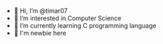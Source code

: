 - 👋 Hi, I’m @timar07
- 👀 I’m interested in Computer Science
- 🌱 I’m currently learning C programming language
- 🐥 I'm newbie here

<!---
timar07/timar07 is a ✨ special ✨ repository because its `README.md` (this file) appears on your GitHub profile.
You can click the Preview link to take a look at your changes.
--->
